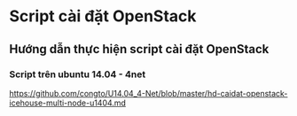 Script cài đặt OpenStack
=====================

## Hướng dẫn thực hiện script cài đặt OpenStack


### Script trên ubuntu 14.04 - 4net

https://github.com/congto/U14.04_4-Net/blob/master/hd-caidat-openstack-icehouse-multi-node-u1404.md


